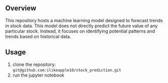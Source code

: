 ## Overview
This repository hosts a machine learning model designed to forecast trends in stock data. This model does not directly predict the future value of any particular stock. Instead, it focuses on identifying potential patterns and trends based on historical data.

## Usage

1. clone the repository: `git@github.com:ilikeapple10/stock_prediction.git`
2. run the jupyter notebook


